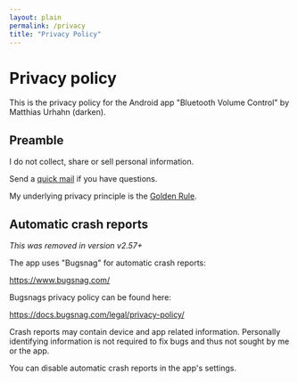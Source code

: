 ```yaml
---
layout: plain
permalink: /privacy
title: "Privacy Policy"
---
```


# Privacy policy

This is the privacy policy for the Android app "Bluetooth Volume Control" by Matthias Urhahn (darken).

## Preamble

I do not collect, share or sell personal information.

Send a [quick mail](mailto:support@darken.eu) if you have questions.

My underlying privacy principle is the [Golden Rule](https://en.wikipedia.org/wiki/Golden_Rule).

## Automatic crash reports

*This was removed in version v2.57+*

The app uses "Bugsnag" for automatic crash reports:

https://www.bugsnag.com/

Bugsnags privacy policy can be found here:

https://docs.bugsnag.com/legal/privacy-policy/

Crash reports may contain device and app related information.
Personally identifying information is not required to fix bugs and thus not sought by me or the app.

You can disable automatic crash reports in the app's settings.
